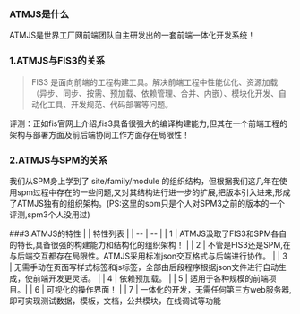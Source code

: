 ### ATMJS是什么

ATMJS是世界工厂网前端团队自主研发出的一套前端一体化开发系统！
### 1.ATMJS与FIS3的关系

> FIS3 是面向前端的工程构建工具。解决前端工程中性能优化、资源加载（异步、同步、按需、预加载、依赖管理、合并、内嵌）、模块化开发、自动化工具、开发规范、代码部署等问题。

评测：正如fis官网上介绍,fis3具备很强大的编译构建能力,但其在一个前端工程的架构与部署方面及前后端协同工作方面存在局限性！


### 2.ATMJS与SPM的关系
我们从SPM身上学到了 site/family/module 的组织结构，但根据我们这几年在使用spm过程中存在的一些问题,又对其结构进行进一步的扩展,把版本引入进来,形成了ATMJS独有的组织架构。(PS:这里的spm只是个人对SPM3之前的版本的一个评测,spm3个人没用过)

###3.ATMJS的特性
|   | 特性列表 |
| -- | -- |
| 1 | ATMJS汲取了FIS3和SPM各自的特长,具备很强的构建能力和结构化的组织架构！ |
| 2 | 不管是FIS3还是SPM,在与后端交互都存在局限性。ATMJS采用标准json交互格式与后端进行协作。 |
| 3 | 无需手动在页面写样式标签和js标签，全部由后段程序根据json文件进行自动生成，使前端开发更灵活。 |
| 4 | 依赖预加载。 |
| 5 | 适用于各种规模的前端项目。|
| 6 | 可视化的操作界面！ |
| 7 | 一体化的开发，无需任何第三方web服务器,即可实现测试数据，模板，文档，公共模块，在线调试等功能 

